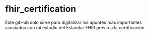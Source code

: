 # fhir_certification
Este gitHub solo sirve para digitalizar los apuntes mas importantes asociados con mi estudio del Estandar FHIR previo a la certificaciòn
